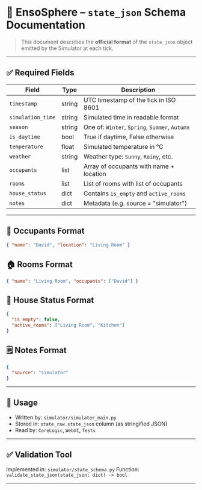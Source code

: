 # 📐 EnsoSphere – `state_json` Schema Documentation

> This document describes the **official format** of the `state_json` object emitted by the Simulator at each tick.

---

## ✅ Required Fields

| Field             | Type   | Description |
|------------------|--------|-------------|
| `timestamp`       | string | UTC timestamp of the tick in ISO 8601 |
| `simulation_time` | string | Simulated time in readable format |
| `season`          | string | One of: `Winter`, `Spring`, `Summer`, `Autumn` |
| `is_daytime`      | bool   | True if daytime, False otherwise |
| `temperature`     | float  | Simulated temperature in °C |
| `weather`         | string | Weather type: `Sunny`, `Rainy`, etc. |
| `occupants`       | list   | Array of occupants with name + location |
| `rooms`           | list   | List of rooms with list of occupants |
| `house_status`    | dict   | Contains `is_empty` and `active_rooms` |
| `notes`           | dict   | Metadata (e.g. source = "simulator") |

---

## 🧍 Occupants Format

```json
{ "name": "David", "location": "Living Room" }
```

## 🏠 Rooms Format

```json
{ "name": "Living Room", "occupants": ["David"] }
```

## 🧠 House Status Format

```json
{
  "is_empty": false,
  "active_rooms": ["Living Room", "Kitchen"]
}
```

## 🗒️ Notes Format

```json
{
  "source": "simulator"
}
```

---

## 📌 Usage

- Written by: `simulator/simulator_main.py`
- Stored in: `state_raw.state_json` column (as stringified JSON)
- Read by: `CoreLogic`, `WebUI`, `Tests`

---

## ✅ Validation Tool

Implemented in: `simulator/state_schema.py`
Function: `validate_state_json(state_json: dict) -> bool`

---
